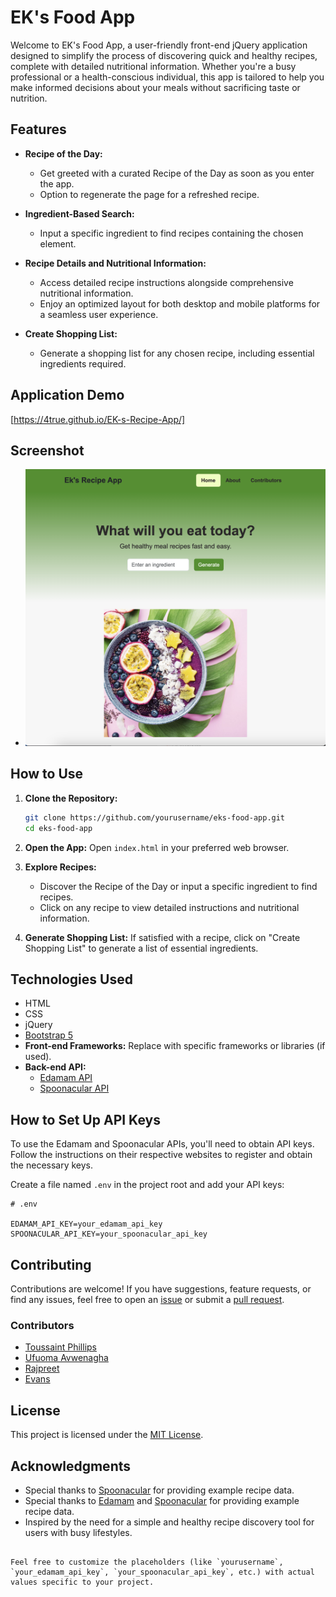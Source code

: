 # EK's Food App 

Welcome to EK's Food App, a user-friendly front-end jQuery application designed to simplify the process of discovering quick and healthy recipes, complete with detailed nutritional information. Whether you're a busy professional or a health-conscious individual, this app is tailored to help you make informed decisions about your meals without sacrificing taste or nutrition.

## Features

- **Recipe of the Day:**
  - Get greeted with a curated Recipe of the Day as soon as you enter the app.
  - Option to regenerate the page for a refreshed recipe.

- **Ingredient-Based Search:**
  - Input a specific ingredient to find recipes containing the chosen element.

- **Recipe Details and Nutritional Information:**
  - Access detailed recipe instructions alongside comprehensive nutritional information.
  - Enjoy an optimized layout for both desktop and mobile platforms for a seamless user experience.

- **Create Shopping List:**
  - Generate a shopping list for any chosen recipe, including essential ingredients required.


## Application Demo

[https://4true.github.io/EK-s-Recipe-App/]

## Screenshot

- ![Screenshot](Assets/images/Screenshot.png)
  
## How to Use

1. **Clone the Repository:**
   ```bash
   git clone https://github.com/yourusername/eks-food-app.git
   cd eks-food-app
   ```

2. **Open the App:**
   Open `index.html` in your preferred web browser.

3. **Explore Recipes:**
   - Discover the Recipe of the Day or input a specific ingredient to find recipes.
   - Click on any recipe to view detailed instructions and nutritional information.

4. **Generate Shopping List:**
   If satisfied with a recipe, click on "Create Shopping List" to generate a list of essential ingredients.

## Technologies Used

- HTML
- CSS
- jQuery
- [Bootstrap 5](https://getbootstrap.com/)
- **Front-end Frameworks:** Replace with specific frameworks or libraries (if used).
- **Back-end API:**
  - [Edamam API](https://developer.edamam.com/edamam-recipe-api)
  - [Spoonacular API](https://spoonacular.com/food-api)

## How to Set Up API Keys

To use the Edamam and Spoonacular APIs, you'll need to obtain API keys. Follow the instructions on their respective websites to register and obtain the necessary keys.

Create a file named `.env` in the project root and add your API keys:

```plaintext
# .env

EDAMAM_API_KEY=your_edamam_api_key
SPOONACULAR_API_KEY=your_spoonacular_api_key
```

## Contributing

Contributions are welcome! If you have suggestions, feature requests, or find any issues, feel free to open an [issue](https://github.com/yourusername/eks-food-app/issues) or submit a [pull request](https://github.com/4True/eks-food-app/pulls).

### Contributors

- [Toussaint Phillips](https://github.com/ToussaintPhillips)
- [Ufuoma Avwenagha](https://github.com/animagine)
- [Rajpreet](https://github.com/RajpreetKR)
- [Evans](https://github.com/Evans20kom)

## License

This project is licensed under the [MIT License](LICENSE).

## Acknowledgments

- Special thanks to [Spoonacular](https://spoonacular.com/) for providing example recipe data.
- Special thanks to [Edamam](https://developer.edamam.com/edamam-recipe-api) and [Spoonacular](https://spoonacular.com/) for providing example recipe data.
- Inspired by the need for a simple and healthy recipe discovery tool for users with busy lifestyles.
```

Feel free to customize the placeholders (like `yourusername`, `your_edamam_api_key`, `your_spoonacular_api_key`, etc.) with actual values specific to your project.
